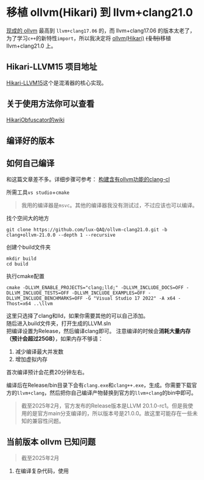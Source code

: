 # 移植 ollvm(Hikari) 到 llvm+clang21.0
[现成的 ollvm](https://github.com/GreenDamTan/llvm-project_ollvm) 最高到 `llvm+clang17.06` 的，而 llvm+clang17.06 的版本太老了，为了学习`c++`的新特性`import`，所以我决定将 [ollvm(Hikari)](https://github.com/61bcdefg/Hikari-LLVM15) ~~(复制)~~移植 llvm+clang21.0 上。 
## Hikari-LLVM15 项目地址
[Hikari-LLVM15](https://github.com/61bcdefg/Hikari-LLVM15)这个是混淆器的核心实现。 

## 关于使用方法你可以查看
[HikariObfuscator的wiki](https://github.com/HikariObfuscator/Hikari/wiki/Usage)

## 编译好的版本


## 如何自己编译

和这篇文章差不多。详细步骤可参考：
[构建含有ollvm功能的clang-cl](https://www.bilibili.com/opus/943544163969794072)

所需工具`vs studio`+`cmake`
> 我用的编译器是`msvc`。其他的编译器我没有测试过，不过应该也可以编译。   

找个空间大的地方
``` shell
git clone https://github.com/lux-QAQ/ollvm-clang21.0.git -b clang+ollvm-21.0.0 --depth 1 --recursive
```
创建个build文件夹
``` shell
mkdir build
cd build
```
执行cmake配置
``` shell
cmake -DLLVM_ENABLE_PROJECTS="clang;lld;" -DLLVM_INCLUDE_DOCS=OFF -DLLVM_INCLUDE_TESTS=OFF -DLLVM_INCLUDE_EXAMPLES=OFF -DLLVM_INCLUDE_BENCHMARKS=OFF -G "Visual Studio 17 2022" -A x64 -Thost=x64 ..\llvm
```
这里只选择了clang和lld，如果你需要其他的可以自己添加。   
随后进入build文件夹，打开生成的LLVM.sln   
把编译设置为Release，然后编译clang即可。
注意编译的时候会**消耗大量内存（预计会超过25GB）**，如果内存不够请：
1. 减少编译最大并发数
2. 增加虚拟内存

首次编译预计会花费20分钟左右。

编译后在Release/bin目录下会有`clang.exe`和`clang++.exe`，生成。你需要下载官方的`llvm+clang`，然后把你自己编译产物替换到官方的`llvm+clang`的bin中即可。
> 截至2025年2月，官方发布的Release版本是LLVM 20.1.0-rc1。但是我使用的是官方main分支编译的，所以版本号是21.0.0。故这里可能存在一些未知的兼容性问题。

## 当前版本 ollvm 已知问题
> 截至2025年2月   
 
1. 在编译复杂代码，使用





